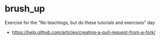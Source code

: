 # brush_up
Exercise for the "No teachings, but do these tutorials and exercises" day

* https://help.github.com/articles/creating-a-pull-request-from-a-fork/
